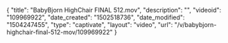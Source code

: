{
    "title": "BabyBjorn HighChair FINAL 512.mov",
    "description": "",
    "videoid": "109969922",
    "date_created": "1502518736",
    "date_modified": "1504247455",
    "type": "captivate",
    "layout": "video",
    "url": "\/v\/babybjorn-highchair-final-512-mov\/109969922"
}